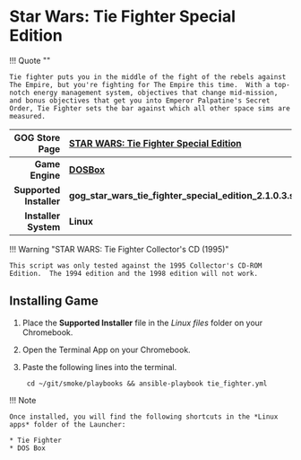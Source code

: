 # Star Wars: Tie Fighter Special Edition

!!! Quote ""

    Tie fighter puts you in the middle of the fight of the rebels against The Empire, but you're fighting for The Empire this time.  With a top-notch energy management system, objectives that change mid-mission, and bonus objectives that get you into Emperor Palpatine's Secret Order, Tie Fighter sets the bar against which all other space sims are measured.

| GOG Store Page | [STAR WARS: Tie Fighter Special Edition](https://www.gog.com/game/star_wars_tie_fighter_special_edition) |
|--:|:--|
| **Game Engine** | **[DOSBox](https://www.dosbox.com/)** |
| **Supported Installer** | **gog_star_wars_tie_fighter_special_edition_2.1.0.3.sh** |
| **Installer System** | **Linux** |

!!! Warning "STAR WARS: Tie Fighter Collector's CD (1995)"

    This script was only tested against the 1995 Collector's CD-ROM Edition.  The 1994 edition and the 1998 edition will not work.

## Installing Game
1. Place the **Supported Installer** file in the *Linux files* folder on your Chromebook.
1. Open the Terminal App on your Chromebook.
1. Paste the following lines into the terminal.

        cd ~/git/smoke/playbooks && ansible-playbook tie_fighter.yml

!!! Note

    Once installed, you will find the following shortcuts in the *Linux apps* folder of the Launcher:
    
    * Tie Fighter
    * DOS Box